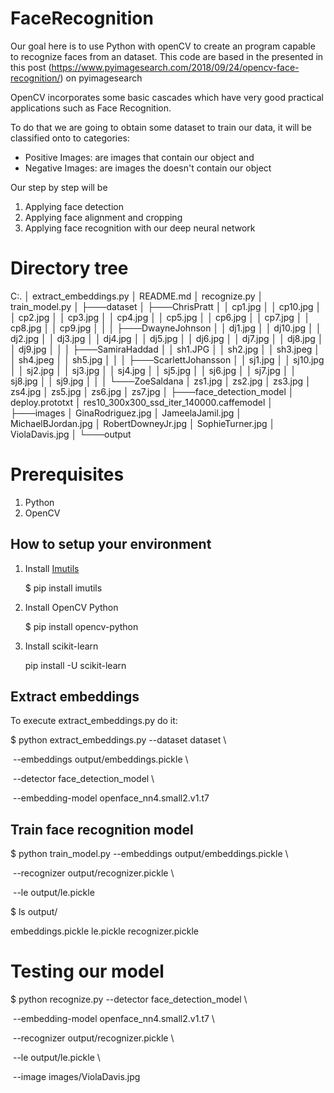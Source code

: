 # FaceRecognition
Our goal here is to use Python with openCV to create an program capable to recognize faces from an dataset. This code are based in the presented in this post (https://www.pyimagesearch.com/2018/09/24/opencv-face-recognition/) on pyimagesearch

OpenCV incorporates some basic cascades which have very good practical applications such as Face Recognition. 

To do that we are going to obtain some dataset to train our data, it will be classified onto to categories:

* Positive Images: are images that contain our object and
* Negative Images: are images the doesn't contain our object

Our step by step will be

1. Applying face detection
2. Applying face alignment and cropping
3. Applying face recognition with our deep neural network



# Directory tree

C:.
│   extract_embeddings.py
│   README.md
│   recognize.py
│   train_model.py
│
├───dataset
│   ├───ChrisPratt
│   │       cp1.jpg
│   │       cp10.jpg
│   │       cp2.jpg
│   │       cp3.jpg
│   │       cp4.jpg
│   │       cp5.jpg
│   │       cp6.jpg
│   │       cp7.jpg
│   │       cp8.jpg
│   │       cp9.jpg
│   │
│   ├───DwayneJohnson
│   │       dj1.jpg
│   │       dj10.jpg
│   │       dj2.jpg
│   │       dj3.jpg
│   │       dj4.jpg
│   │       dj5.jpg
│   │       dj6.jpg
│   │       dj7.jpg
│   │       dj8.jpg
│   │       dj9.jpg
│   │
│   ├───SamiraHaddad
│   │       sh1.JPG
│   │       sh2.jpg
│   │       sh3.jpeg
│   │       sh4.jpeg
│   │       sh5.jpg
│   │
│   ├───ScarlettJohansson
│   │       sj1.jpg
│   │       sj10.jpg
│   │       sj2.jpg
│   │       sj3.jpg
│   │       sj4.jpg
│   │       sj5.jpg
│   │       sj6.jpg
│   │       sj7.jpg
│   │       sj8.jpg
│   │       sj9.jpg
│   │
│   └───ZoeSaldana
│           zs1.jpg
│           zs2.jpg
│           zs3.jpg
│           zs4.jpg
│           zs5.jpg
│           zs6.jpg
│           zs7.jpg
│
├───face_detection_model
│       deploy.prototxt
│       res10_300x300_ssd_iter_140000.caffemodel
│
├───images
│       GinaRodriguez.jpg
│       JameelaJamil.jpg
│       MichaelBJordan.jpg
│       RobertDowneyJr.jpg
│       SophieTurner.jpg
│       ViolaDavis.jpg
│
└───output

# **Prerequisites**

1. Python
2. OpenCV

## How to setup your environment ##

1. Install [Imutils](https://pypi.org/project/imutils/)

   $ pip install imutils

2. Install OpenCV Python

   $ pip install opencv-python

3. Install scikit-learn

   pip install -U scikit-learn



## Extract embeddings

To execute extract_embeddings.py do it:

$ python extract_embeddings.py --dataset dataset \

​	--embeddings output/embeddings.pickle \

​	--detector face_detection_model \

​	--embedding-model openface_nn4.small2.v1.t7

## Train face recognition model

$ python train_model.py --embeddings output/embeddings.pickle \

​	--recognizer output/recognizer.pickle \

​	--le output/le.pickle

$ ls output/

embeddings.pickle	le.pickle		recognizer.pickle

# Testing our model

$ python recognize.py --detector face_detection_model \

​	--embedding-model openface_nn4.small2.v1.t7 \

​	--recognizer output/recognizer.pickle \

​	--le output/le.pickle \

​	--image images/ViolaDavis.jpg

